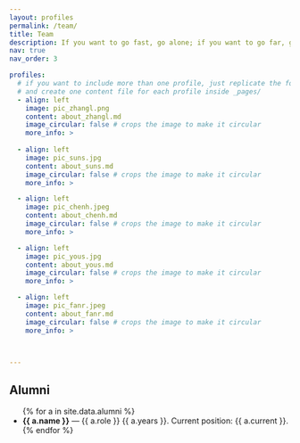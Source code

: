 ```yaml
---
layout: profiles
permalink: /team/
title: Team
description: If you want to go fast, go alone; if you want to go far, go together.
nav: true
nav_order: 3

profiles:
  # if you want to include more than one profile, just replicate the following block
  # and create one content file for each profile inside _pages/
  - align: left
    image: pic_zhangl.png
    content: about_zhangl.md
    image_circular: false # crops the image to make it circular
    more_info: >
    
  - align: left
    image: pic_suns.jpg
    content: about_suns.md
    image_circular: false # crops the image to make it circular
    more_info: >

  - align: left
    image: pic_chenh.jpeg
    content: about_chenh.md
    image_circular: false # crops the image to make it circular
    more_info: >

  - align: left
    image: pic_yous.jpg
    content: about_yous.md
    image_circular: false # crops the image to make it circular
    more_info: >

  - align: left
    image: pic_fanr.jpeg
    content: about_fanr.md
    image_circular: false # crops the image to make it circular
    more_info: >



---
```


## Alumni

<ul class="alumni-list">
{% for a in site.data.alumni %}
  <li>
    <strong>{{ a.name }}</strong> — {{ a.role }} {{ a.years }}. Current position: {{ a.current }}.
  </li>
{% endfor %}
</ul>
